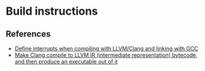 # Build instructions

## References

- [Define interrupts when compiling with LLVM/Clang and linking with GCC][interrupt-clang]
- [Make Clang compile to LLVM IR (intermediate representation) bytecode, and then produce an executable out of it][clang-llvm-ir]

[interrupt-clang]: https://stackoverflow.com/questions/33266132/how-to-define-an-interrupt-service-routine-for-msp430-with-llvm-clanggcc
[clang-llvm-ir]: https://stackoverflow.com/questions/9148890/how-to-make-clang-compile-to-llvm-ir